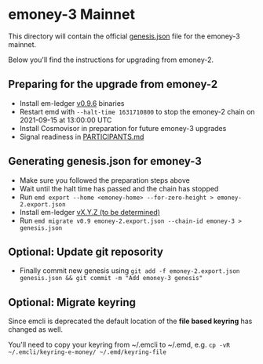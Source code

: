 # emoney-3 Mainnet

This directory will contain the official [genesis.json](genesis.json) file for the emoney-3 mainnet.

Below you'll find the instructions for upgrading from emoney-2.

## Preparing for the upgrade from emoney-2

* Install em-ledger [v0.9.6](https://github.com/e-money/em-ledger/releases/tag/v0.9.6) binaries
* Restart emd with `--halt-time 1631710800` to stop the emoney-2 chain on 2021-09-15 at 13:00:00 UTC
* Install Cosmovisor in preparation for future emoney-3 upgrades
* Signal readiness in [PARTICIPANTS.md](PARTICIPANTS.md)

## Generating genesis.json for emoney-3

* Make sure you followed the preparation steps above
* Wait until the halt time has passed and the chain has stopped
* Run `emd export --home <emoney-home> --for-zero-height > emoney-2.export.json`
* Install em-ledger [vX.Y.Z (to be determined)](https://github.com/e-money/em-ledger/releases/tag/vX.Y.Z)
* Run `emd migrate v0.9 emoney-2.export.json --chain-id emoney-3 > genesis.json`

## Optional: Update git reposority
* Finally commit new genesis using `git add -f emoney-2.export.json genesis.json && git commit -m "Add emoney-3 genesis"`

## Optional: Migrate keyring

Since emcli is deprecated the default location of the **file based keyring** has changed as well.

You'll need to copy your keyring from ~/.emcli to ~/.emd, e.g. `cp -vR ~/.emcli/keyring-e-money/ ~/.emd/keyring-file`
